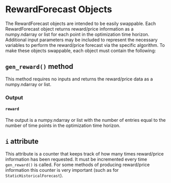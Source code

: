 # RewardForecast Objects

The RewardForecast objects are intended to be easily swappable. Each RewardForecast 
object returns reward/price information as a numpy.ndarray or list for each point in the 
optimization time horizon. Additional input parameters may be included to represent the 
necessary variables to perform the reward/price forecast via the specific algorithm. To 
make these objects swappable, each object must contain the following:

## `gen_reward()` method

This method requires no inputs and returns the reward/price data as a numpy.ndarray or 
list.

### Output

#### `reward`

The output is a numpy.ndarray or list with the number of entries equal to the number of 
time points in the optimization time horizon.

## `i` attribute

This attribute is a counter that keeps track of how many times reward/price information 
has been requested. It must be incremented every time `gen_reward()` is called. For 
some methods of producing reward/price information this counter is very important (such 
as for `StaticHistoricalForecast`).